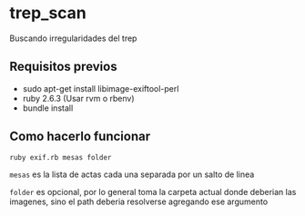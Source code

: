 # trep_scan
Buscando irregularidades del trep

## Requisitos previos
- sudo apt-get install libimage-exiftool-perl
- ruby 2.6.3 (Usar rvm o rbenv)
- bundle install

## Como hacerlo funcionar
`ruby exif.rb mesas folder`

`mesas` es la lista de actas cada una separada por un salto de linea

`folder` es opcional, por lo general toma la carpeta actual donde deberian las imagenes, sino el path deberia resolverse agregando ese argumento

